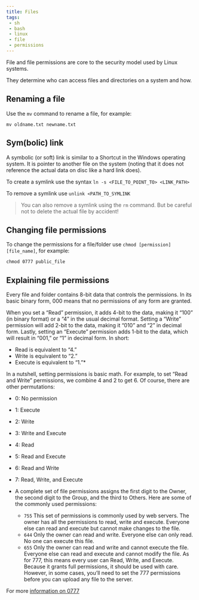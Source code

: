 ```yaml
---
title: Files
tags:
 - sh
 - bash
 - linux
 - file
 - permissions
---
```


File and file permissions are core to the security model used by Linux systems.
<!--more-->
They determine who can access files and directories on a system and how.

## Renaming a file

Use the ``mv`` command to rename a file, for example:
```shell
mv oldname.txt newname.txt
```

## Sym(bolic) link

A symbolic (or soft) link is similar to a Shortcut in the Windows operating system. It is pointer to another file on
the system (noting that it does not reference the actual data on disc like a hard link does).

To create a symlink use the syntax `ln -s <FILE_TO_POINT_TO> <LINK_PATH>`

To remove a symlink use `unlink <PATH_TO_SYMLINK`

> You can also remove a symlink using the `rm` command. But be careful not to delete the actual file by accident!


## Changing file permissions

To change the permissions for a file/folder use `chmod [permission] [file_name]`, for example:
```shell
chmod 0777 public_file
```

## Explaining file permissions

Every file and folder contains 8-bit data that controls the permissions. In its basic binary form, 000 means that no permissions of any form are granted.

When you set a “Read” permission, it adds 4-bit to the data, making it “100” (in binary format) or a “4” in the usual decimal format. Setting a “Write” permission will add 2-bit to the data, making it “010” and “2” in decimal form. Lastly, setting an “Execute” permission adds 1-bit to the data, which will result in “001,” or “1” in decimal form. In short:

* Read is equivalent to “4.”
* Write is equivalent to “2.”
* Execute is equivalent to “1.”*

In a nutshell, setting permissions is basic math. For example, to set “Read and Write” permissions, we combine 4 and 2 to get 6. Of course, there are other permutations:

* 0: No permission
* 1: Execute
* 2: Write
* 3: Write and Execute
* 4: Read
* 5: Read and Execute
* 6: Read and Write
* 7: Read, Write, and Execute
* A complete set of file permissions assigns the first digit to the Owner, the second digit to the Group, and the third to Others. Here are some of the commonly used permissions:

    - `755` This set of permissions is commonly used by web servers. The owner has all the permissions to read, write and execute. Everyone else can read and execute but cannot make changes to the file.
    - `644` Only the owner can read and write. Everyone else can only read. No one can execute this file.
    - `655` Only the owner can read and write and cannot execute the file. Everyone else can read and execute and cannot modify the file.
      As for 777, this means every user can Read, Write, and Execute. Because it grants full permissions, it should be used with care. However, in some cases, you’ll need to set the 777 permissions before you can upload any file to the server.

For more [information on 0777](https://www.maketecheasier.com/file-permissions-what-does-chmod-777-means/)


